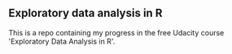 ## Exploratory data analysis in R

This is a repo containing my progress in the free Udacity course 'Exploratory Data Analysis in R'.
